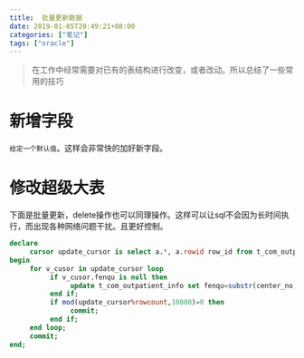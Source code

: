 ```yaml
---
title:  批量更新数据
date: 2019-01-05T20:49:21+08:00
categories: ["笔记"]
tags: ["oracle"]
---
```



> 在工作中经常需要对已有的表结构进行改变，或者改动。所以总结了一些常用的技巧

新增字段
===
`给定一个默认值`。这样会非常快的加好新字段。

修改超级大表
===
下面是批量更新，delete操作也可以同理操作。这样可以让sql不会因为长时间执行，而出现各种网络问题干扰。且更好控制。
```sql
declare
     cursor update_cursor is select a.*, a.rowid row_id from t_com_outpatient_info a order by a.rowid;
begin
     for v_cusor in update_cursor loop
          if v_cusor.fenqu is null then
               update t_com_outpatient_info set fenqu=substr(center_no,0,6) where rowid = v_cusor.row_id;
          end if;
          if mod(update_cursor%rowcount,10000)=0 then
               commit;
          end if;
     end loop;
     commit;
end;
```